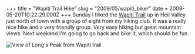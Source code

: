 +++
title = "Wapiti Trail Hike"
slug = "2009/05/wapiti_bike/"
date = 2009-05-20T10:22:29.000Z
+++
Sunday I hiked the [Wapiti Trail](http://www.protrails.com/trail.php?trailID=4) up in Heil Valley just north of town with a group of eight from my hiking club. It was a really nice hike and a very friendly group. Very easy hiking but great mountain views. Next weekend I'm going to go back and bike it, which should be fun.

![View of Long's Peak from Wapiti trail](/photos/spring_2009/061_wapiti_trail.jpg)